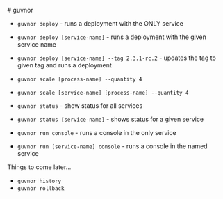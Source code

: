 # guvnor

* `guvnor deploy` - runs a deployment with the ONLY service
* `guvnor deploy [service-name]` - runs a deployment with the given service name
* `guvnor deploy [service-name] --tag 2.3.1-rc.2` - updates the tag to given tag and runs a deployment

* `guvnor scale [process-name] --quantity 4`
* `guvnor scale [service-name] [process-name] --quantity 4`

* `guvnor status` - show status for all services
* `guvnor status [service-name]` - shows status for a given service

* `guvnor run console` - runs a console in the only service
* `guvnor run [service-name] console` - runs a console in the named service

Things to come later...

* `guvnor history`
* `guvnor rollback`
